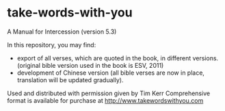 # take-words-with-you
A Manual for Intercession
(version 5.3)

In this repository, you may find:
* export of all verses, which are quoted in the book, in different versions.  (original bible version used in the book is ESV, 2011)
* development of Chinese version (all bible verses are now in place, translation will be updated gradually).

Used and distributed with permission given by Tim Kerr
Comprehensive format is available for purchase at http://www.takewordswithyou.com
